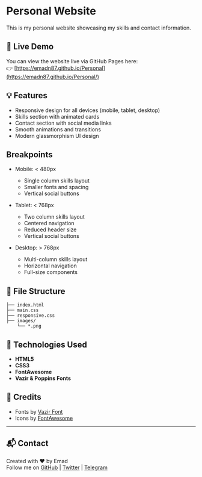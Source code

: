 # Personal Website

This is my personal website showcasing my skills and contact information.

## 🔗 Live Demo

You can view the website live via GitHub Pages here:  
👉 [https://emadn87.github.io/Personal](https://emadn87.github.io/Personal/)

## 💡 Features

- Responsive design for all devices (mobile, tablet, desktop)
- Skills section with animated cards
- Contact section with social media links
- Smooth animations and transitions
- Modern glassmorphism UI design

## Breakpoints

- Mobile: < 480px
  - Single column skills layout
  - Smaller fonts and spacing
  - Vertical social buttons

- Tablet: < 768px
  - Two column skills layout
  - Centered navigation
  - Reduced header size
  - Vertical social buttons

- Desktop: > 768px
  - Multi-column skills layout
  - Horizontal navigation
  - Full-size components

## 📁 File Structure

```
├── index.html
├── main.css
├── responsive.css
├── images/
    └── *.png
```

## 🚀 Technologies Used

- **HTML5**
- **CSS3**
- **FontAwesome**
- **Vazir & Poppins Fonts**

## 🙌 Credits

- Fonts by [Vazir Font](https://rastikerdar.github.io/vazir-font/)
- Icons by [FontAwesome](https://fontawesome.com)

---

## 📬 Contact

Created with ❤️ by Emad  
Follow me on [GitHub](https://github.com/fakes1011) | [Twitter](https://x.com/emadN1387) | [Telegram](https://t.me/@EmadN1387)

